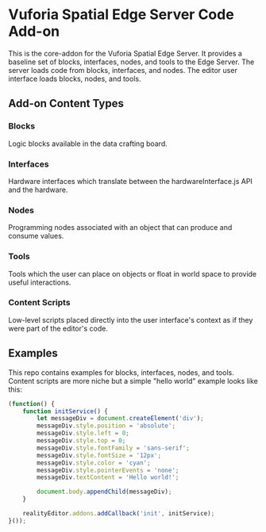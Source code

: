 # Vuforia Spatial Edge Server Code Add-on

This is the core-addon for the Vuforia Spatial Edge Server. It provides a
baseline set of blocks, interfaces, nodes, and tools to the Edge Server. The
server loads code from blocks, interfaces, and nodes. The editor user interface
loads blocks, nodes, and tools.

## Add-on Content Types

### Blocks

Logic blocks available in the data crafting board.

### Interfaces

Hardware interfaces which translate between the hardwareInterface.js API and
the hardware.

### Nodes

Programming nodes associated with an object that can produce and consume
values.

### Tools

Tools which the user can place on objects or float in world space to provide
useful interactions.

### Content Scripts

Low-level scripts placed directly into the user interface's context as if they
were part of the editor's code.


## Examples

This repo contains examples for blocks, interfaces, nodes, and tools. Content
scripts are more niche but a simple "hello world" example looks like this:

```javascript
(function() {
    function initService() {
        let messageDiv = document.createElement('div');
        messageDiv.style.position = 'absolute';
        messageDiv.style.left = 0;
        messageDiv.style.top = 0;
        messageDiv.style.fontFamily = 'sans-serif';
        messageDiv.style.fontSize = '12px';
        messageDiv.style.color = 'cyan';
        messageDiv.style.pointerEvents = 'none';
        messageDiv.textContent = 'Hello world!';

        document.body.appendChild(messageDiv);
    }

    realityEditor.addons.addCallback('init', initService);
}());
```
